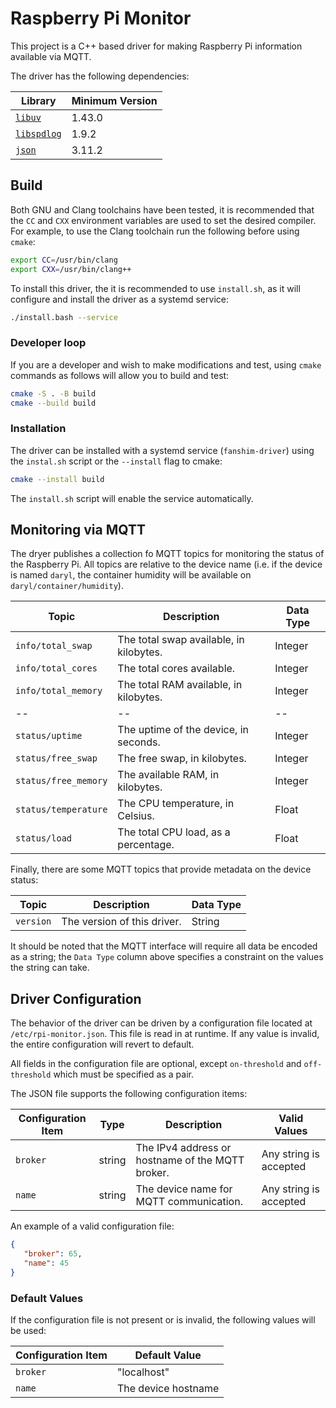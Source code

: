 # Raspberry Pi Monitor

This project is a C++ based driver for making Raspberry Pi information available via MQTT.

The driver has the following dependencies:

| Library                                              | Minimum Version |
| ---------------------------------------------------- | --------------- |
| [`libuv`](https://libuv.org/)                        | 1.43.0          |
| [`libspdlog`](https://github.com/gabime/spdlog/wiki) | 1.9.2           |
| [`json`](https://github.com/nlohmann/json)           | 3.11.2          |

## Build

Both GNU and Clang toolchains have been tested, it is recommended that the `CC` and `CXX` environment variables are used to set the desired compiler. For example, to use the Clang toolchain
run the following before using `cmake`:

```bash
export CC=/usr/bin/clang
export CXX=/usr/bin/clang++
```

To install this driver, the it is recommended to use `install.sh`, as it will configure and install the driver as a systemd service:

```bash
./install.bash --service
```

### Developer loop

If you are a developer and wish to make modifications and test, using `cmake` commands as follows will allow you to build and test:

```bash
cmake -S . -B build
cmake --build build
```

### Installation

The driver can be installed with a systemd service (`fanshim-driver`) using the `instal.sh` script or the `--install` flag to cmake:

```bash
cmake --install build
```

The `install.sh` script will enable the service automatically.

## Monitoring via MQTT

The dryer publishes a collection fo MQTT topics for monitoring the status of the Raspberry Pi. All topics are relative
to the device name (i.e. if the device is named `daryl`, the container humidity will be available on `daryl/container/humidity`).

| Topic                | Description                             | Data Type |
| -------------------- | --------------------------------------- | --------- |
| `info/total_swap`    | The total swap available, in kilobytes. | Integer   |
| `info/total_cores`   | The total cores available.              | Integer   |
| `info/total_memory`  | The total RAM available, in kilobytes.  | Integer   |
| --                   | --                                      | --        |
| `status/uptime`      | The uptime of the device, in seconds.   | Integer   |
| `status/free_swap`   | The free swap, in kilobytes.            | Integer   |
| `status/free_memory` | The available RAM, in kilobytes.        | Integer   |
| `status/temperature` | The CPU temperature, in Celsius.        | Float     |
| `status/load`        | The total CPU load, as a percentage.    | Float     |

Finally, there are some MQTT topics that provide metadata on the device status:

| Topic     | Description                 | Data Type |
| --------- | --------------------------- | --------- |
| `version` | The version of this driver. | String    |

It should be noted that the MQTT interface will require all data be encoded as a string; the `Data Type` column above specifies a constraint
on the values the string can take.

## Driver Configuration

 The behavior of the driver can be driven by a configuration file located at `/etc/rpi-monitor.json`. This file is read in at runtime. If any value is invalid, the entire
 configuration will revert to default.

 All fields in the configuration file are optional, except `on-threshold` and `off-threshold` which must be specified as a pair.

 The JSON file supports the following configuration items:

 | Configuration Item | Type   | Description                                      | Valid Values           |
 | ------------------ | ------ | ------------------------------------------------ | ---------------------- |
 | `broker`           | string | The IPv4 address or hostname of the MQTT broker. | Any string is accepted |
 | `name`             | string | The device name for MQTT communication.          | Any string is accepted |

An example of a valid configuration file:

 ```json
 {
    "broker": 65,
    "name": 45
}
 ```

### Default Values

If the configuration file is not present or is invalid, the following values will be used:

 | Configuration Item | Default Value       |
 | ------------------ | ------------------- |
 | `broker`           | "localhost"         |
 | `name`             | The device hostname |
